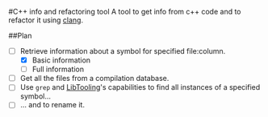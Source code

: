 #C++ info and refactoring tool
A tool to get info from c++ code and to refactor it using [clang](http://clang.llvm.org/).

##Plan
- [ ] Retrieve information about a symbol for specified file:column.
  - [x] Basic information
  - [ ] Full information
- [ ] Get all the files from a compilation database.
- [ ] Use `grep` and [LibTooling](http://clang.llvm.org/docs/LibTooling.html)'s
capabilities to find all instances of a specified symbol...
- [ ] ... and to rename it.
